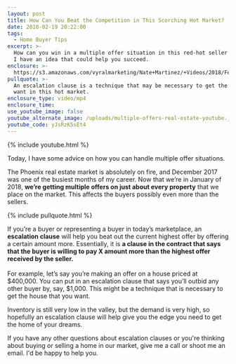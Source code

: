 ```yaml
---
layout: post
title: How Can You Beat the Competition in This Scorching Hot Market?
date: 2018-02-19 20:22:00
tags:
  - Home Buyer Tips
excerpt: >-
  How can you win in a multiple offer situation in this red-hot seller’s market?
  I have an idea that could help you succeed.
enclosure: >-
  https://s3.amazonaws.com/vyralmarketing/Nate+Martinez/+Videos/2018/February/Valley+of+the+Sun+Real+Estate+Agent-+How+Can+You+Beat+the+Competition+in+this+Scorching+Hot+Market%253F.mp4
pullquote: >-
  An escalation clause is a technique that may be necessary to get the house you
  want in this hot market.
enclosure_type: video/mp4
enclosure_time:
use_youtube_image: false
youtube_alternate_image: /uploads/multiple-offers-real-estate-youtube.jpg
youtube_code: yJsRzK5sEt4
---
```


{% include youtube.html %}

Today, I have some advice on how you can handle multiple offer situations.

The Phoenix real estate market is absolutely on fire, and December 2017 was one of the busiest months of my career. Now that we’re in January of 2018, **we’re getting multiple offers on just about every property** that we place on the market. This affects the buyers possibly even more than the sellers.

{% include pullquote.html %}

If you’re a buyer or representing a buyer in today’s marketplace, an **escalation clause** will help you beat out the current highest offer by offering a certain amount more. Essentially, it is **a clause in the contract that says that the buyer is willing to pay X amount more than the highest offer received by the seller.**<br><br>For example, let’s say you’re making an offer on a house priced at $400,000. You can put in an escalation clause that says you’ll outbid any other buyer by, say, $1,000. This might be a technique that is necessary to get the house that you want.

Inventory is still very low in the valley, but the demand is very high, so hopefully an escalation clause will help give you the edge you need to get the home of your dreams.

If you have any other questions about escalation clauses or you're thinking about buying or selling a home in our market, give me a call or shoot me an email. I'd be happy to help you.